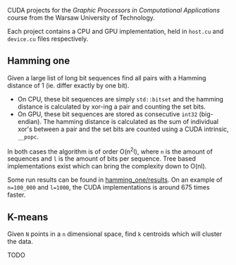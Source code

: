CUDA projects for the _Graphic Processors in Computational Applications_ course from the Warsaw University of Technology.

Each project contains a CPU and GPU implementation, held in `host.cu` and `device.cu` files respectively.

## Hamming one

Given a large list of long bit sequences find all pairs with a Hamming distance of 1 (ie. differ exactly by one bit).

- On CPU, these bit sequences are simply `std::bitset` and the hamming distance is calculated by xor-ing a pair and counting the set bits.
- On GPU, these bit sequences are stored as consecutive `int32` (big-endian). The hamming distance is calculated as the sum of individual xor's between a pair and the set bits are counted using a CUDA intrinsic, `__popc`.

In both cases the algorithm is of order O(n<sup>2</sup>l), where `n` is the amount of sequences and `l` is the amount of bits per sequence. Tree based implementations exist which can bring the complexity down to O(nl).

Some run results can be found in [hamming_one/results](./hamming_one/results). On an example of `n=100_000` and `l=1000`, the CUDA implementations is around 675 times faster.

## K-means

Given `N` points in a `n` dimensional space, find `k` centroids which will cluster the data.

TODO
